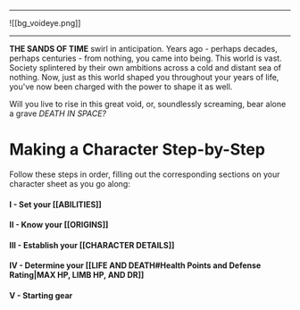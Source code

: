 
--- 

![[bg_voideye.png]]

--- 

**THE SANDS OF TIME** swirl in anticipation. Years ago - perhaps decades, perhaps centuries - from nothing, you came into being. This world is vast. Society splintered by their own ambitions across a cold and distant sea of nothing. Now, just as this world shaped you throughout your years of life, you've now been charged with the power to shape it as well.

Will you live to rise in this great void, or, soundlessly screaming, bear alone a grave                                         *DEATH IN SPACE?*


# Making a Character Step-by-Step

Follow these steps in order, filling out the corresponding sections on your character sheet as you go along:
#### I - Set your [[ABILITIES]]

#### II - Know your [[ORIGINS]]

#### III - Establish your [[CHARACTER DETAILS]]

#### IV - Determine your [[LIFE AND DEATH#Health Points and Defense Rating|MAX HP, LIMB HP, AND DR]]

#### V - Starting gear


